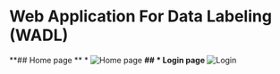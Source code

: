 # Web Application For Data Labeling (WADL)
**## Home page ** * 
![Home page ](![image](https://user-images.githubusercontent.com/86664682/169663018-23cbe898-c39c-4f80-924d-00d798b8f1da.png))
**## * Login page**
![Login](https://user-images.githubusercontent.com/86664682/169663118-9076d7b3-2827-4b1d-aee3-8c4129071822.png)
